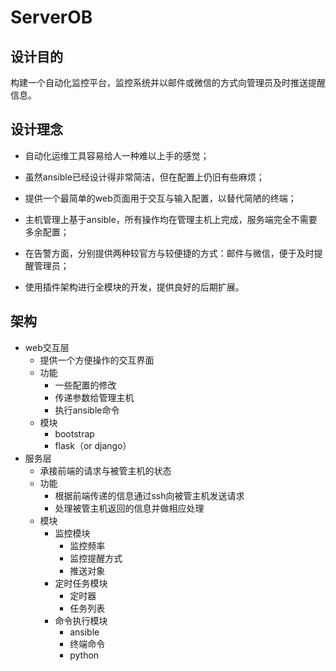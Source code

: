 # ServerOB

## 设计目的 ##

构建一个自动化监控平台，监控系统并以邮件或微信的方式向管理员及时推送提醒信息。

## 设计理念 ##

- 自动化运维工具容易给人一种难以上手的感觉；
- 虽然ansible已经设计得非常简洁，但在配置上仍旧有些麻烦；


- 提供一个最简单的web页面用于交互与输入配置，以替代简陋的终端；
- 主机管理上基于ansible，所有操作均在管理主机上完成，服务端完全不需要多余配置；
- 在告警方面，分别提供两种较官方与较便捷的方式：邮件与微信，便于及时提醒管理员；
- 使用插件架构进行全模块的开发，提供良好的后期扩展。

## 架构 ##

- web交互层
	- 提供一个方便操作的交互界面
	- 功能
		- 一些配置的修改
		- 传递参数给管理主机
		- 执行ansible命令
	- 模块
		- bootstrap
		- flask（or django）
- 服务层
	- 承接前端的请求与被管主机的状态
	- 功能
		- 根据前端传递的信息通过ssh向被管主机发送请求
		- 处理被管主机返回的信息并做相应处理
	- 模块
		- 监控模块
			- 监控频率
			- 监控提醒方式
			- 推送对象
		- 定时任务模块
			- 定时器
			- 任务列表
		- 命令执行模块
			- ansible
			- 终端命令
			- python